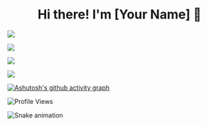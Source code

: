 <h1 align="center">Hi there! I'm [Your Name] 👋</h1>

<!-- Real-time GitHub Stats -->
![](https://github-readme-stats.vercel.app/api?username=YourUsername&theme=tokyonight&hide_border=false&include_all_commits=true&count_private=true)<br/>

<!-- Streak Stats -->
![](https://github-readme-streak-stats.herokuapp.com/?user=YourUsername&theme=tokyonight&hide_border=false)<br/>

<!-- Most Used Languages -->
![](https://github-readme-stats.vercel.app/api/top-langs/?username=YourUsername&theme=tokyonight&hide_border=false&include_all_commits=true&count_private=true&layout=compact)

<!-- Weekly Development Stats -->
<!--START_SECTION:waka-->
<!--END_SECTION:waka-->

<!-- Trophy Stats -->
![](https://github-profile-trophy.vercel.app/?username=YourUsername&theme=tokyonight&no-frame=false&no-bg=true&margin-w=4)

<!-- Real-time Contribution Graph -->
[![Ashutosh's github activity graph](https://github-readme-activity-graph.vercel.app/graph?username=YourUsername&theme=tokyo-night)](https://github.com/ashutosh00710/github-readme-activity-graph)

<!-- Profile Views Counter -->
![Profile Views](https://komarev.com/ghpvc/?username=YourUsername&color=blueviolet)

<!-- Snake Animation of Contributions -->
![Snake animation](https://github.com/YourUsername/YourUsername/blob/output/github-contribution-grid-snake.yml)
